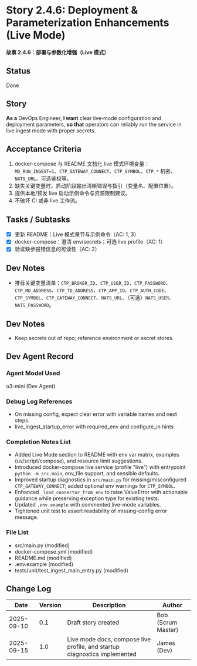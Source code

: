 # Story 2.4.6: Deployment & Parameterization Enhancements (Live Mode)
**故事 2.4.6：部署与参数化增强（Live 模式）**

## Status
Done

## Story
**As a** DevOps Engineer,
**I want** clear live‑mode configuration and deployment parameters,
**so that** operators can reliably run the service in live ingest mode with proper secrets.

## Acceptance Criteria
1. docker-compose 与 README 文档化 live 模式环境变量：`MD_RUN_INGEST=1`、`CTP_GATEWAY_CONNECT`、`CTP_SYMBOL`、`CTP_*` 机密、`NATS_URL`、可选鉴权等。
2. 缺失关键变量时，启动阶段输出清晰错误与指引（变量名、配置位置）。
3. 提供本地/预发 live 启动示例命令与资源限制建议。
4. 不破坏 CI 或非 live 工作流。

## Tasks / Subtasks
- [x] 更新 README：Live 模式章节与示例命令（AC: 1, 3）
- [x] docker-compose：澄清 env/secrets；可选 live profile（AC: 1）
- [x] 验证缺参报错信息的可读性（AC: 2）

## Dev Notes
- 推荐关键变量清单：`CTP_BROKER_ID`、`CTP_USER_ID`、`CTP_PASSWORD`、`CTP_MD_ADDRESS`、`CTP_TD_ADDRESS`、`CTP_APP_ID`、`CTP_AUTH_CODE`、`CTP_SYMBOL`、`CTP_GATEWAY_CONNECT`、`NATS_URL`、（可选）`NATS_USER`、`NATS_PASSWORD`。

## Dev Notes
- Keep secrets out of repo; reference environment or secret stores.

## Dev Agent Record

### Agent Model Used
o3-mini (Dev Agent)

### Debug Log References
- On missing config, expect clear error with variable names and next steps.
- live_ingest_startup_error with required_env and configure_in hints

### Completion Notes List
- Added Live Mode section to README with env var matrix, examples (uv/script/compose), and resource limit suggestions.
- Introduced docker-compose live service (profile "live") with entrypoint `python -m src.main`, env_file support, and sensible defaults.
- Improved startup diagnostics in `src/main.py` for missing/misconfigured `CTP_GATEWAY_CONNECT`; added optional env warnings for `CTP_SYMBOL`.
- Enhanced `_load_connector_from_env` to raise ValueError with actionable guidance while preserving exception type for existing tests.
- Updated `.env.example` with commented live-mode variables.
- Tightened unit test to assert readability of missing-config error message.

### File List
- src/main.py (modified)
- docker-compose.yml (modified)
- README.md (modified)
- .env.example (modified)
- tests/unit/test_ingest_main_entry.py (modified)

## Change Log
| Date | Version | Description | Author |
|------|---------|-------------|--------|
| 2025-09-10 | 0.1 | Draft story created | Bob (Scrum Master) |
| 2025-09-15 | 1.0 | Live mode docs, compose live profile, and startup diagnostics implemented | James (Dev) |
